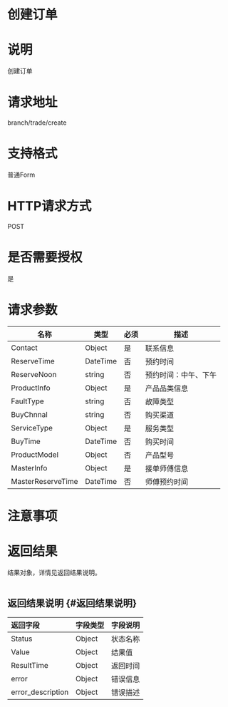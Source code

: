 # 创建订单

# 说明

创建订单

# 请求地址

branch/trade/create

# 支持格式

普通Form

# HTTP请求方式

POST

# 是否需要授权

是

# 请求参数

| 名称 | 类型 | 必须 | 描述 |
| --- | --- | --- | --- |
| Contact | Object | 是 | 联系信息 |
| ReserveTime | DateTime | 否 | 预约时间 |
| ReserveNoon | string | 否 | 预约时间：中午、下午 |
| ProductInfo | Object | 是 | 产品品类信息 |
| FaultType | string | 否 | 故障类型 |
| BuyChnnal | string | 否 | 购买渠道 |
| ServiceType | Object | 是 | 服务类型 |
| BuyTime | DateTime | 否 | 购买时间 |
| ProductModel | Object | 否 | 产品型号 |
| MasterInfo | Object | 是 | 接单师傅信息 |
| MasterReserveTime | DateTime | 否 | 师傅预约时间 |

# 注意事项

# 返回结果

结果对象，详情见返回结果说明。

```

```

## 返回结果说明 {#返回结果说明}

| 返回字段 | 字段类型 | 字段说明 |
| :--- | :--- | :--- |
| Status | Object | 状态名称 |
| Value | Object | 结果值 |
| ResultTime | Object | 返回时间 |
| error | Object | 错误信息 |
| error\_description | Object | 错误描述 |



